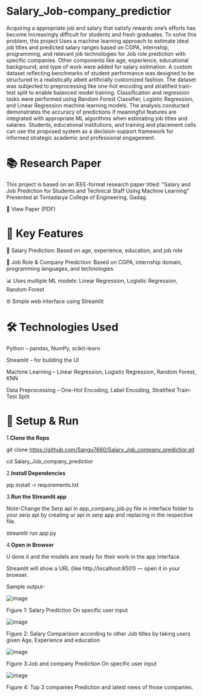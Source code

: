 # Salary_Job-company_predictior

Acquiring a appropriate job and salary that satisfy rewards one’s efforts has become increasingly difficult for students and fresh graduates. To solve this problem, this project Uses a machine learning approach to estimate ideal job titles and predicted salary ranges based on CGPA, internship, programming, and relevant job technologies for Job role prediction with specific companies. Other components like age, experience, educational background, and type of work were added for salary estimation. A custom dataset reflecting benchmarks of student performance was designed to be structured in a realistically albeit artificially customized fashion. The dataset was subjected to preprocessing like one-hot encoding and stratified train-test split to enable balanced model training. Classification and regression tasks were performed using Random Forest Classifier, Logistic Regression, and Linear Regression machine learning models. The analysis conducted demonstrates the accuracy of predictions if meaningful features are integrated with appropriate ML algorithms when estimating job titles and salaries. Students, educational institutions, and training and placement cells can use the proposed system as a decision-support framework for informed strategic academic and professional engagement.

# 📚 Research Paper

This project is based on an IEEE-format research paper titled:
"Salary and Job Prediction for Students and Technical Staff Using Machine Learning"
Presented at Tontadarya College of Engineering, Gadag.

📄 View Paper (PDF)

# 🚀 Key Features

🎯 Salary Prediction: Based on age, experience, education, and job role

🧠 Job Role & Company Prediction: Based on CGPA, internship domain, programming languages, and technologies

📊 Uses multiple ML models: Linear Regression, Logistic Regression, Random Forest

🌐 Simple web interface using Streamlit

# 🛠️  Technologies Used

Python – pandas, NumPy, scikit-learn

Streamlit – for building the UI

Machine Learning – Linear Regression, Logistic Regression, Random Forest, KNN

Data Preprocessing – One-Hot Encoding, Label Encoding, Stratified Train-Test Split

# 📁 Setup & Run

1.__Clone the Repo__

git clone https://github.com/Sangu7680/Salary_Job_company_predictior.git

cd Salary_Job_company_predictior

2.__Install Dependencies__

pip install -r requirements.txt

3.__Run the Streamlit app__

Note-Change the Serp api in app_company_job.py file in interface folder to your serp api by creating ur api in serp app and replacing in the respective file.

streamlit run app.py

4.__Open in Browser__

U done it and the models are ready for their work in the app interface.

Streamlit will show a URL (like http://localhost:8501) — open it in your browser.


Sample output-

![image](https://github.com/user-attachments/assets/6094d7d4-471e-4380-8a88-3c169421a6cc)

Figure 1: Salary Prediction On specific user input

![image](https://github.com/user-attachments/assets/4715450c-1cc4-4d95-b0a5-38a3f33201ce)

Figure 2: Salary Comparision according to other Job titles by taking users given Age, Experience and education

![image](https://github.com/user-attachments/assets/49bf6cf4-d585-4c5d-96fc-fc5f83d36bdd)

Figure 3:Job and company Prediction On specific user input

![image](https://github.com/user-attachments/assets/e04336cf-bdb4-4181-91d7-b24a38e14b4f)

Figure 4: Top 3 companies Prediction and latest news of those companies.







